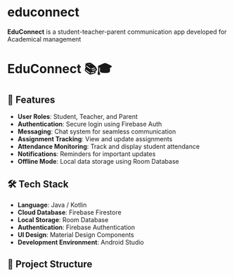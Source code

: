 # educonnect
**EduConnect** is a student-teacher-parent communication app developed for Academical management 
# EduConnect 📚🎓  

## 📌 Features  
- **User Roles**: Student, Teacher, and Parent  
- **Authentication**: Secure login using Firebase Auth  
- **Messaging**: Chat system for seamless communication  
- **Assignment Tracking**: View and update assignments  
- **Attendance Monitoring**: Track and display student attendance  
- **Notifications**: Reminders for important updates  
- **Offline Mode**: Local data storage using Room Database  

## 🛠️ Tech Stack  
- **Language**: Java / Kotlin  
- **Cloud Database**: Firebase Firestore  
- **Local Storage**: Room Database  
- **Authentication**: Firebase Authentication  
- **UI Design**: Material Design Components  
- **Development Environment**: Android Studio  

## 📜 Project Structure  
